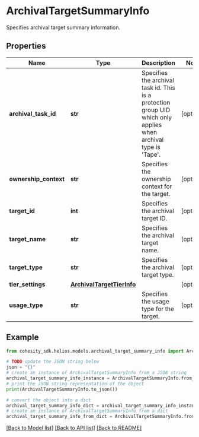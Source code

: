 # ArchivalTargetSummaryInfo

Specifies archival target summary information.

## Properties

Name | Type | Description | Notes
------------ | ------------- | ------------- | -------------
**archival_task_id** | **str** | Specifies the archival task id. This is a protection group UID which only applies when archival type is &#39;Tape&#39;. | [optional] 
**ownership_context** | **str** | Specifies the ownership context for the target. | [optional] 
**target_id** | **int** | Specifies the archival target ID. | [optional] 
**target_name** | **str** | Specifies the archival target name. | [optional] 
**target_type** | **str** | Specifies the archival target type. | [optional] 
**tier_settings** | [**ArchivalTargetTierInfo**](ArchivalTargetTierInfo.md) |  | [optional] 
**usage_type** | **str** | Specifies the usage type for the target. | [optional] 

## Example

```python
from cohesity_sdk.helios.models.archival_target_summary_info import ArchivalTargetSummaryInfo

# TODO update the JSON string below
json = "{}"
# create an instance of ArchivalTargetSummaryInfo from a JSON string
archival_target_summary_info_instance = ArchivalTargetSummaryInfo.from_json(json)
# print the JSON string representation of the object
print(ArchivalTargetSummaryInfo.to_json())

# convert the object into a dict
archival_target_summary_info_dict = archival_target_summary_info_instance.to_dict()
# create an instance of ArchivalTargetSummaryInfo from a dict
archival_target_summary_info_from_dict = ArchivalTargetSummaryInfo.from_dict(archival_target_summary_info_dict)
```
[[Back to Model list]](../README.md#documentation-for-models) [[Back to API list]](../README.md#documentation-for-api-endpoints) [[Back to README]](../README.md)


